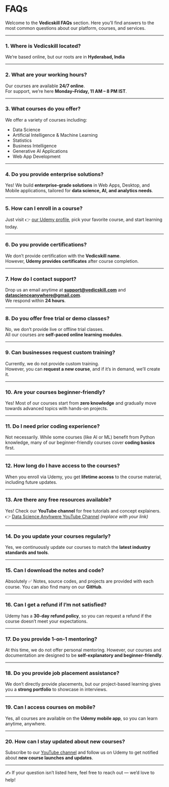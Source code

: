 # FAQs

Welcome to the **Vedicskill FAQs** section. Here you’ll find answers to the most common questions about our platform, courses, and services.  

---

### 1. Where is Vedicskill located?  
We’re based online, but our roots are in **Hyderabad, India**  

---

### 2. What are your working hours?  
Our courses are available **24/7 online**.  
For support, we’re here **Monday–Friday, 11 AM – 8 PM IST**.  

---

### 3. What courses do you offer?  
We offer a variety of courses including:  
- Data Science  
- Artificial Intelligence & Machine Learning  
- Statistics  
- Business Intelligence  
- Generative AI Applications  
- Web App Development  

---

### 4. Do you provide enterprise solutions?  
Yes! We build **enterprise-grade solutions** in Web Apps, Desktop, and Mobile applications, tailored for **data science, AI, and analytics needs**.  

---

### 5. How can I enroll in a course?  
Just visit 👉 [our Udemy profile](https://www.udemy.com/user/freeai-space), pick your favorite course, and start learning today.  

---

### 6. Do you provide certifications?  
We don’t provide certification with the **Vedicskill name**.  
However, **Udemy provides certificates** after course completion.  

---

### 7. How do I contact support?  
Drop us an email anytime at **support@vedicskill.com** and **datascienceanywhere@gmail.com**.  
We respond within **24 hours**.  

---

### 8. Do you offer free trial or demo classes?  
No, we don’t provide live or offline trial classes.  
All our courses are **self-paced online learning modules**.  

---

### 9. Can businesses request custom training?  
Currently, we do not provide custom training.  
However, you can **request a new course**, and if it’s in demand, we’ll create it.  

---

### 10. Are your courses beginner-friendly?  
Yes! Most of our courses start from **zero knowledge** and gradually move towards advanced topics with hands-on projects.  

---

### 11. Do I need prior coding experience?  
Not necessarily. While some courses (like AI or ML) benefit from Python knowledge, many of our beginner-friendly courses cover **coding basics** first.  

---

### 12. How long do I have access to the courses?  
When you enroll via Udemy, you get **lifetime access** to the course material, including future updates.  

---

### 13. Are there any free resources available?  
Yes! Check our **YouTube channel** for free tutorials and concept explainers.  
👉 [Data Science Anyhwere YouTube Channel](https://www.youtube.com/@datascienceanywhere) *(replace with your link)*  

---

### 14. Do you update your courses regularly?  
Yes, we continuously update our courses to match the **latest industry standards and tools**.  

---

### 15. Can I download the notes and code?  
Absolutely ✅ Notes, source codes, and projects are provided with each course. You can also find many on our **GitHub**.  

---

### 16. Can I get a refund if I’m not satisfied?  
Udemy has a **30-day refund policy**, so you can request a refund if the course doesn’t meet your expectations.  

---

### 17. Do you provide 1-on-1 mentoring?  
At this time, we do not offer personal mentoring. However, our courses and documentation are designed to be **self-explanatory and beginner-friendly**.  

---

### 18. Do you provide job placement assistance?  
We don’t directly provide placements, but our project-based learning gives you a **strong portfolio** to showcase in interviews.  

---

### 19. Can I access courses on mobile?  
Yes, all courses are available on the **Udemy mobile app**, so you can learn anytime, anywhere.  

---

### 20. How can I stay updated about new courses?  
Subscribe to our [YouTube channel](https://www.youtube.com/@datascienceanywhere) and follow us on Udemy to get notified about **new course launches and updates**.  

---

✍️ If your question isn’t listed here, feel free to reach out — we’d love to help!  
